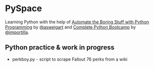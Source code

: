 # PySpace

Learning Python with the help of [Automate the Boring Stuff with Python Programming](https://www.udemy.com/automate/ "Automate the Boring Stuff with Python Programming") by [@asweigart](https://github.com/asweigart) and [Complete Python Bootcamp](https://www.udemy.com/complete-python-bootcamp/ "Complete Python Bootcamp") by [@jmportilla](https://github.com/jmportilla).

## Python practice & work in progress

- perkboy.py - script to scrape Fallout 76 perks from a wiki